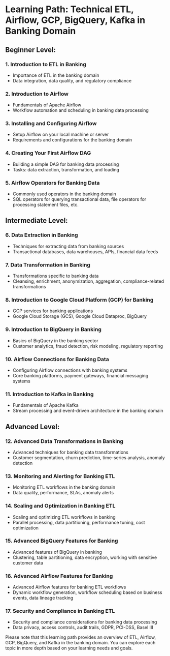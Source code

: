 # Learning Path: Technical ETL, Airflow, GCP, BigQuery, Kafka in Banking Domain

## Beginner Level:

### 1. Introduction to ETL in Banking
- Importance of ETL in the banking domain
- Data integration, data quality, and regulatory compliance

### 2. Introduction to Airflow
- Fundamentals of Apache Airflow
- Workflow automation and scheduling in banking data processing

### 3. Installing and Configuring Airflow
- Setup Airflow on your local machine or server
- Requirements and configurations for the banking domain

### 4. Creating Your First Airflow DAG
- Building a simple DAG for banking data processing
- Tasks: data extraction, transformation, and loading

### 5. Airflow Operators for Banking Data
- Commonly used operators in the banking domain
- SQL operators for querying transactional data, file operators for processing statement files, etc.

## Intermediate Level:

### 6. Data Extraction in Banking
- Techniques for extracting data from banking sources
- Transactional databases, data warehouses, APIs, financial data feeds

### 7. Data Transformation in Banking
- Transformations specific to banking data
- Cleansing, enrichment, anonymization, aggregation, compliance-related transformations

### 8. Introduction to Google Cloud Platform (GCP) for Banking
- GCP services for banking applications
- Google Cloud Storage (GCS), Google Cloud Dataproc, BigQuery

### 9. Introduction to BigQuery in Banking
- Basics of BigQuery in the banking sector
- Customer analytics, fraud detection, risk modeling, regulatory reporting

### 10. Airflow Connections for Banking Data
- Configuring Airflow connections with banking systems
- Core banking platforms, payment gateways, financial messaging systems

### 11. Introduction to Kafka in Banking
- Fundamentals of Apache Kafka
- Stream processing and event-driven architecture in the banking domain

## Advanced Level:

### 12. Advanced Data Transformations in Banking
- Advanced techniques for banking data transformations
- Customer segmentation, churn prediction, time-series analysis, anomaly detection

### 13. Monitoring and Alerting for Banking ETL
- Monitoring ETL workflows in the banking domain
- Data quality, performance, SLAs, anomaly alerts

### 14. Scaling and Optimization in Banking ETL
- Scaling and optimizing ETL workflows in banking
- Parallel processing, data partitioning, performance tuning, cost optimization

### 15. Advanced BigQuery Features for Banking
- Advanced features of BigQuery in banking
- Clustering, table partitioning, data encryption, working with sensitive customer data

### 16. Advanced Airflow Features for Banking
- Advanced Airflow features for banking ETL workflows
- Dynamic workflow generation, workflow scheduling based on business events, data lineage tracking

### 17. Security and Compliance in Banking ETL
- Security and compliance considerations for banking data processing
- Data privacy, access controls, audit trails, GDPR, PCI-DSS, Basel III

Please note that this learning path provides an overview of ETL, Airflow, GCP, BigQuery, and Kafka in the banking domain. You can explore each topic in more depth based on your learning needs and goals.
